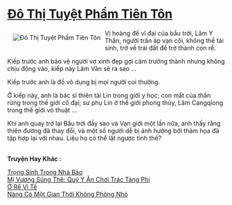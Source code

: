 <a href="https://truyenwiki.net/do-thi-tuyet-pham-tien-ton.35580/" title="Đô Thị Tuyệt Phẩm Tiên Tôn"><h1>Đô Thị Tuyệt Phẩm Tiên Tôn</h1></a><div style="display:table"><img align="right" style="float: left; padding: 10px;" src="https://truyenwiki.net/a/img/str/src/35580.jpg" alt="Đô Thị Tuyệt Phẩm Tiên Tôn">Vị hoàng đế vĩ đại của bầu trời, Lâm Y Thần, người trấn áp vạn cõi, không thể tái sinh, trở về trái đất để trở thành con rể.<p></p> Kiếp trước anh bảo vệ người vợ xinh đẹp gợi cảm trưởng thành nhưng không chịu động vào, kiếp này Lâm Vân sẽ ra sao ...<p></p> Kiếp trước anh là đồ vô dụng bị mọi người coi thường.<p></p> Ở kiếp này, anh là bác sĩ thiên tài Lin trong giới y học; con mắt của thần rừng trong thế giới cổ đại; sư phụ Lin ở thế giới phong thủy, Lâm Cangqiong trong thế giới võ thuật ...<p></p> Khi anh quay trở lại Bầu trời đầy sao và Vạn giới một lần nữa, anh thấy rằng thiên đường đã thay đổi, và một số người dễ bị ảnh hưởng bởi thảm họa đã tập hợp lại với nhau. Liệu họ có thể lật ngược tình thế?</div><p><br><b>Truyện Hay Khác :</b></p><a href="https://truyenwiki.net/trong-sinh-trong-nha-bao.35395/" alt="Trọng Sinh Trong Nhà Bảo">Trọng Sinh Trong Nhà Bảo</a><br/><a href="https://github.com/nownovels/wikidich/tree/master/truyenhay/35557" alt="Mị Vương Sủng Thê: Quỷ Y Ăn Chơi Trác Táng Phi">Mị Vương Sủng Thê: Quỷ Y Ăn Chơi Trác Táng Phi</a><br/><a href="https://github.com/nownovels/wikidich/tree/master/truyenhay/35687" alt="Ở Rể Vì Tế">Ở Rể Vì Tế</a><br/><a href="https://github.com/nownovels/wikidich/tree/master/truyenhay/35389" alt="Nàng Có Một Gian Thời Không Phòng Nhỏ">Nàng Có Một Gian Thời Không Phòng Nhỏ</a><br/>